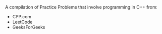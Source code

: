 A compilation of Practice Problems that involve programming in C++ from: 
- CPP.com
- LeetCode
- GeeksForGeeks
